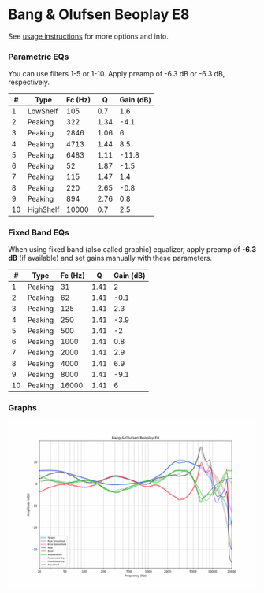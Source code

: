 # Bang & Olufsen Beoplay E8
See [usage instructions](https://github.com/jaakkopasanen/AutoEq#usage) for more options and info.

### Parametric EQs
You can use filters 1-5 or 1-10. Apply preamp of -6.3 dB or -6.3 dB, respectively.

|   # | Type      |   Fc (Hz) |    Q |   Gain (dB) |
|-----|-----------|-----------|------|-------------|
|   1 | LowShelf  |       105 | 0.7  |         1.6 |
|   2 | Peaking   |       322 | 1.34 |        -4.1 |
|   3 | Peaking   |      2846 | 1.06 |         6   |
|   4 | Peaking   |      4713 | 1.44 |         8.5 |
|   5 | Peaking   |      6483 | 1.11 |       -11.8 |
|   6 | Peaking   |        52 | 1.87 |        -1.5 |
|   7 | Peaking   |       115 | 1.47 |         1.4 |
|   8 | Peaking   |       220 | 2.65 |        -0.8 |
|   9 | Peaking   |       894 | 2.76 |         0.8 |
|  10 | HighShelf |     10000 | 0.7  |         2.5 |

### Fixed Band EQs
When using fixed band (also called graphic) equalizer, apply preamp of **-6.3 dB** (if available) and set gains manually with these parameters.

|   # | Type    |   Fc (Hz) |    Q |   Gain (dB) |
|-----|---------|-----------|------|-------------|
|   1 | Peaking |        31 | 1.41 |         2   |
|   2 | Peaking |        62 | 1.41 |        -0.1 |
|   3 | Peaking |       125 | 1.41 |         2.3 |
|   4 | Peaking |       250 | 1.41 |        -3.9 |
|   5 | Peaking |       500 | 1.41 |        -2   |
|   6 | Peaking |      1000 | 1.41 |         0.8 |
|   7 | Peaking |      2000 | 1.41 |         2.9 |
|   8 | Peaking |      4000 | 1.41 |         6.9 |
|   9 | Peaking |      8000 | 1.41 |        -9.1 |
|  10 | Peaking |     16000 | 1.41 |         6   |

### Graphs
![](./Bang%20&%20Olufsen%20Beoplay%20E8.png)
